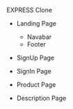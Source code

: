 EXPRESS Clone  

- Landing Page 
    - Navabar 
    - Footer
 
- SignUp Page
- SignIn Page
- Product Page
- Description Page
